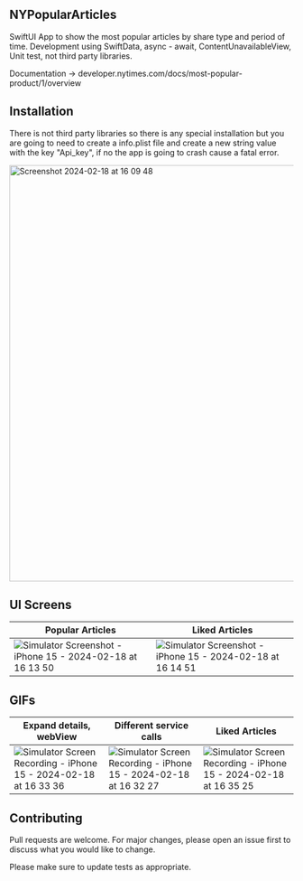 ## NYPopularArticles

SwiftUI App to show the most popular articles by share type and period of time. Development using SwiftData, async - await, ContentUnavailableView, Unit test, not third party libraries.

Documentation -> developer.nytimes.com/docs/most-popular-product/1/overview

## Installation

There is not third party libraries so there is any special installation but you are going to need to create a info.plist file and  create a new string value with the key "Api_key", if no the app is going to crash cause a fatal error.

<img width="737" alt="Screenshot 2024-02-18 at 16 09 48" src="https://github.com/DiegoM1/NYPopularArticles/assets/54748910/a1dee6ee-c720-4fcd-be21-c3a1e844bb07">


## UI Screens

| Popular Articles | Liked Articles |
| --------------- | ------------ |
| ![Simulator Screenshot - iPhone 15 - 2024-02-18 at 16 13 50](https://github.com/DiegoM1/NYPopularArticles/assets/54748910/7c2ae888-451a-441e-adc0-85f2b079efe3) | ![Simulator Screenshot - iPhone 15 - 2024-02-18 at 16 14 51](https://github.com/DiegoM1/NYPopularArticles/assets/54748910/b121d921-2a31-48c6-acbf-e6f2b51bdbd2) |

## GIFs
| Expand details, webView | Different service calls | Liked Articles |
| ---------- | -------- | -------- |
|![Simulator Screen Recording - iPhone 15 - 2024-02-18 at 16 33 36](https://github.com/DiegoM1/NYPopularArticles/assets/54748910/ffdb79c8-2836-43fc-8e7b-3d4959c9953f) | ![Simulator Screen Recording - iPhone 15 - 2024-02-18 at 16 32 27](https://github.com/DiegoM1/NYPopularArticles/assets/54748910/8238e7ee-74f8-47ab-8cf9-31c78657087d) | ![Simulator Screen Recording - iPhone 15 - 2024-02-18 at 16 35 25](https://github.com/DiegoM1/NYPopularArticles/assets/54748910/cfa460cc-f61c-4ea5-a3ac-ae834f33828b) |



## Contributing

Pull requests are welcome. For major changes, please open an issue first
to discuss what you would like to change.

Please make sure to update tests as appropriate.
